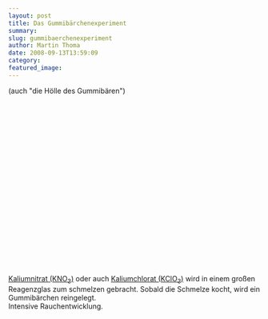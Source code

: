 ```yaml
---
layout: post
title: Das Gummibärchenexperiment
summary:
slug: gummibaerchenexperiment
author: Martin Thoma
date: 2008-09-13T13:59:09
category:
featured_image:
---
```

(auch "die Hölle des Gummibären")<br/>
<object width="425" height="344"><param name="movie" value="http://www.youtube.com/v/R5NnhhTE1BU&color1=0xb1b1b1&color2=0xcfcfcf&hl=en&fs=1"></param><param name="allowFullScreen" value="true"></param><embed src="http://www.youtube.com/v/R5NnhhTE1BU&color1=0xb1b1b1&color2=0xcfcfcf&hl=en&fs=1" type="application/x-shockwave-flash" allowfullscreen="true" width="425" height="344"></embed></object><br/>
<p><a href="http://de.wikipedia.org/wiki/Kaliumnitrat" >Kaliumnitrat (KNO<sub>3</sub>)</a> oder auch <a href="http://de.wikipedia.org/wiki/Kaliumchlorat">Kaliumchlorat (KClO<sub>3</sub>)</a> wird in einem großen Reagenzglas zum schmelzen gebracht. Sobald die Schmelze kocht, wird ein Gummibärchen reingelegt.<br/>
Intensive Rauchentwicklung.</p>
